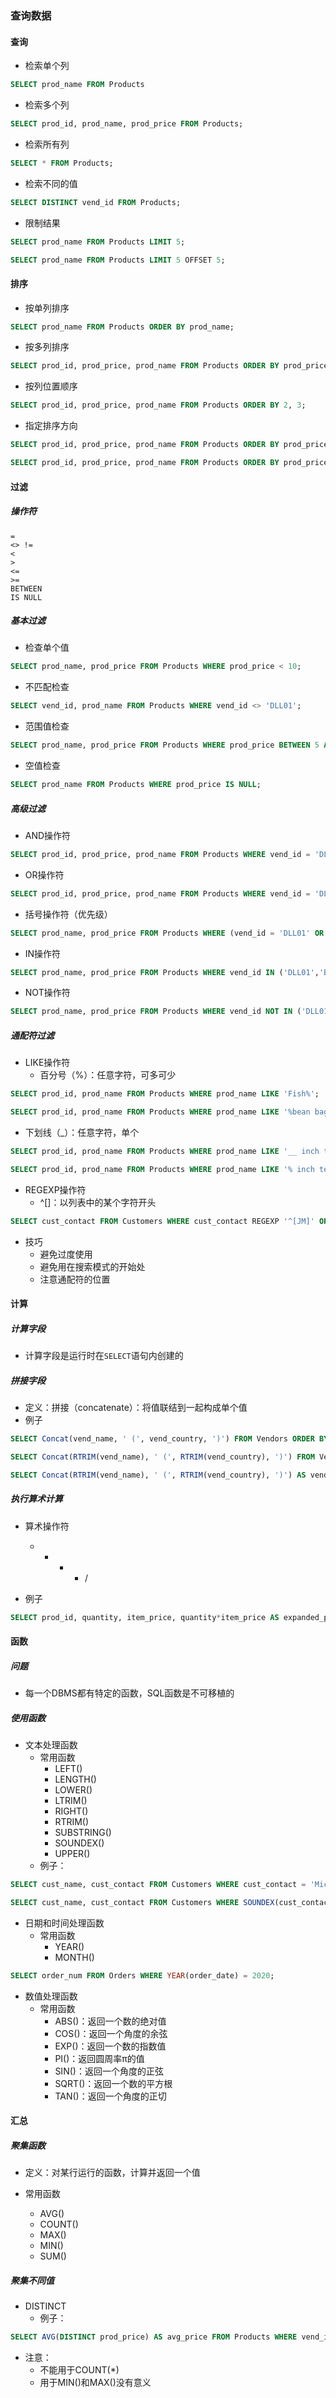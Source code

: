 ### 查询数据

#### 查询

- 检索单个列

```sql
SELECT prod_name FROM Products
```

- 检索多个列

```sql
SELECT prod_id, prod_name, prod_price FROM Products;
```

- 检索所有列

```sql
SELECT * FROM Products;
```

- 检索不同的值

```sql
SELECT DISTINCT vend_id FROM Products;
```

- 限制结果

```sql
SELECT prod_name FROM Products LIMIT 5;
```

```sql
SELECT prod_name FROM Products LIMIT 5 OFFSET 5;
```

#### 排序

- 按单列排序

```sql
SELECT prod_name FROM Products ORDER BY prod_name;
```

- 按多列排序

```sql
SELECT prod_id, prod_price, prod_name FROM Products ORDER BY prod_price, prod_name;
```

- 按列位置顺序

```sql
SELECT prod_id, prod_price, prod_name FROM Products ORDER BY 2, 3;
```

- 指定排序方向

```sql
SELECT prod_id, prod_price, prod_name FROM Products ORDER BY prod_price DESC;
```

```sql
SELECT prod_id, prod_price, prod_name FROM Products ORDER BY prod_price DESC, prod_name;
```

#### 过滤

##### 操作符

```
=
<> !=
<
>
<=
>=
BETWEEN
IS NULL
```

##### 基本过滤
- 检查单个值

```sql
SELECT prod_name, prod_price FROM Products WHERE prod_price < 10;
```

- 不匹配检查

```sql
SELECT vend_id, prod_name FROM Products WHERE vend_id <> 'DLL01';
```

- 范围值检查

```sql
SELECT prod_name, prod_price FROM Products WHERE prod_price BETWEEN 5 AND 10;
```

- 空值检查

```sql
SELECT prod_name FROM Products WHERE prod_price IS NULL;
```

##### 高级过滤

- AND操作符

```sql
SELECT prod_id, prod_price, prod_name FROM Products WHERE vend_id = 'DLL01' AND prod_price <= 4;
```

- OR操作符

```sql
SELECT prod_id, prod_price, prod_name FROM Products WHERE vend_id = 'DLL01' OR vend_id = 'BRS01';
```

- 括号操作符（优先级）

```sql
SELECT prod_name, prod_price FROM Products WHERE (vend_id = 'DLL01' OR vend_id = 'BRS01') AND prod_price >= 10;
```

- IN操作符

```sql
SELECT prod_name, prod_price FROM Products WHERE vend_id IN ('DLL01','BRS01') ORDER BY prod_name;
```

- NOT操作符

```sql
SELECT prod_name, prod_price FROM Products WHERE vend_id NOT IN ('DLL01','BRS01') ORDER BY prod_name;
```

##### 通配符过滤

- LIKE操作符
  - 百分号（%）：任意字符，可多可少

```sql
SELECT prod_id, prod_name FROM Products WHERE prod_name LIKE 'Fish%';

SELECT prod_id, prod_name FROM Products WHERE prod_name LIKE '%bean bag%';
```

  - 下划线（_）：任意字符，单个

```sql
SELECT prod_id, prod_name FROM Products WHERE prod_name LIKE '__ inch teddy bear';

SELECT prod_id, prod_name FROM Products WHERE prod_name LIKE '% inch teddy bear';
```

- REGEXP操作符
  - ^[]：以列表中的某个字符开头

```sql
SELECT cust_contact FROM Customers WHERE cust_contact REGEXP '^[JM]' ORDER BY cust_contact;
```

- 技巧
  - 避免过度使用
  - 避免用在搜索模式的开始处
  - 注意通配符的位置

#### 计算

##### 计算字段

- 计算字段是运行时在`SELECT`语句内创建的

##### 拼接字段

- 定义：拼接（concatenate）：将值联结到一起构成单个值
- 例子

```sql
SELECT Concat(vend_name, ' (', vend_country, ')') FROM Vendors ORDER BY vend_name;
```

```sql
SELECT Concat(RTRIM(vend_name), ' (', RTRIM(vend_country), ')') FROM Vendors ORDER BY vend_name;
```

```sql
SELECT Concat(RTRIM(vend_name), ' (', RTRIM(vend_country), ')') AS vend_title FROM Vendors ORDER BY vend_name;
```

##### 执行算术计算

- 算术操作符
  - + - * /

- 例子

```sql
SELECT prod_id, quantity, item_price, quantity*item_price AS expanded_price FROM OrderItems WHERE order_num = 20008;
```

#### 函数

##### 问题

- 每一个DBMS都有特定的函数，SQL函数是不可移植的

##### 使用函数

- 文本处理函数
  - 常用函数
    - LEFT()
    - LENGTH()
    - LOWER()
    - LTRIM()
    - RIGHT()
    - RTRIM()
    - SUBSTRING()
    - SOUNDEX()
    - UPPER()
  - 例子：

```sql
SELECT cust_name, cust_contact FROM Customers WHERE cust_contact = 'Michael Green';
```

```sql
SELECT cust_name, cust_contact FROM Customers WHERE SOUNDEX(cust_contact) = SOUNDEX('Michael Green');
```

- 日期和时间处理函数
  - 常用函数
    - YEAR()
    - MONTH()

```sql
SELECT order_num FROM Orders WHERE YEAR(order_date) = 2020;
```

- 数值处理函数
  - 常用函数
    - ABS()：返回一个数的绝对值
    - COS()：返回一个角度的余弦
    - EXP()：返回一个数的指数值
    - PI()：返回圆周率π的值
    - SIN()：返回一个角度的正弦
    - SQRT()：返回一个数的平方根
    - TAN()：返回一个角度的正切

#### 汇总

##### 聚集函数

- 定义：对某行运行的函数，计算并返回一个值

- 常用函数
  - AVG()
  - COUNT()
  - MAX()
  - MIN()
  - SUM()

##### 聚集不同值

- DISTINCT
  - 例子：

```sql
SELECT AVG(DISTINCT prod_price) AS avg_price FROM Products WHERE vend_id = 'DLL01';
```
  - 注意：
    - 不能用于COUNT(*)
    - 用于MIN()和MAX()没有意义